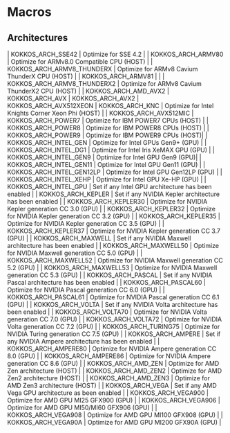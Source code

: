 # Macros


## Architectures
| KOKKOS_ARCH_SSE42 | Optimize for SSE 4.2 |
| KOKKOS_ARCH_ARMV80 | Optimize for ARMv8.0 Compatible CPU (HOST) |
| KOKKOS_ARCH_ARMV8_THUNDERX | Optimize for ARMv8 Cavium ThunderX CPU (HOST) |
| KOKKOS_ARCH_ARMV81 |  |
| KOKKOS_ARCH_ARMV8_THUNDERX2 | Optimize for ARMv8 Cavium ThunderX2 CPU (HOST) |
| KOKKOS_ARCH_AMD_AVX2 
| KOKKOS_ARCH_AVX
| KOKKOS_ARCH_AVX2
| KOKKOS_ARCH_AVX512XEON
| KOKKOS_ARCH_KNC | Optimize for Intel Knights Corner Xeon Phi (HOST) |
| KOKKOS_ARCH_AVX512MIC
| KOKKOS_ARCH_POWER7 | Optimize for IBM POWER7 CPUs (HOST) |
| KOKKOS_ARCH_POWER8 | Optimize for IBM POWER8 CPUs (HOST) |
| KOKKOS_ARCH_POWER9 | Optimize for IBM POWER9 CPUs (HOST)|
| KOKKOS_ARCH_INTEL_GEN | Optimize for Intel GPUs Gen9+ (GPU) |
| KOKKOS_ARCH_INTEL_DG1 | Optimize for Intel Iris XeMAX GPU (GPU) |
| KOKKOS_ARCH_INTEL_GEN9 | Optimize for Intel GPU Gen9 (GPU)|
| KOKKOS_ARCH_INTEL_GEN11 | Optimize for Intel GPU Gen11 (GPU) |
| KOKKOS_ARCH_INTEL_GEN12LP | Optimize for Intel GPU Gen12LP (GPU) |
| KOKKOS_ARCH_INTEL_XEHP | Optimize for Intel GPU Xe-HP (GPU) |
| KOKKOS_ARCH_INTEL_GPU | Set if any Intel GPU architecture has been enabled |
| KOKKOS_ARCH_KEPLER | Set if any NVIDIA Kepler architecture has been enabled |
| KOKKOS_ARCH_KEPLER30 | Optimize for NVIDIA Kepler generation CC 3.0 (GPU) |
| KOKKOS_ARCH_KEPLER32 | Optimize for NVIDIA Kepler generation CC 3.2 (GPU) |
| KOKKOS_ARCH_KEPLER35 | Optimize for NVIDIA Kepler generation CC 3.5 (GPU) |
| KOKKOS_ARCH_KEPLER37 | Optimize for NVIDIA Kepler generation CC 3.7 (GPU) |
| KOKKOS_ARCH_MAXWELL | Set if any NVIDIA Maxwell architecture has been enabled |
| KOKKOS_ARCH_MAXWELL50 | Optimize for NVIDIA Maxwell generation CC 5.0 (GPU) |
| KOKKOS_ARCH_MAXWELL52 | Optimize for NVIDIA Maxwell generation CC 5.2 (GPU) |
| KOKKOS_ARCH_MAXWELL53 | Optimize for NVIDIA Maxwell generation CC 5.3 (GPU) |
| KOKKOS_ARCH_PASCAL | Set if any NVIDIA Pascal architecture has been enabled  |
| KOKKOS_ARCH_PASCAL60 | Optimize for NVIDIA Pascal generation CC 6.0 (GPU) |
| KOKKOS_ARCH_PASCAL61 | Optimize for NVIDIA Pascal generation CC 6.1 (GPU) |
| KOKKOS_ARCH_VOLTA | Set if any NVIDIA Volta architecture has been enabled |
| KOKKOS_ARCH_VOLTA70 | Optimize for NVIDIA Volta generation CC 7.0 (GPU) |
| KOKKOS_ARCH_VOLTA72 | Optimize for NVIDIA Volta generation CC 7.2 (GPU) |
| KOKKOS_ARCH_TURING75 | Optimize for NVIDIA Turing generation CC 7.5 (GPU) |
| KOKKOS_ARCH_AMPERE | Set if any NVIDIA Ampere architecture has been enabled |
| KOKKOS_ARCH_AMPERE80 | Optimize for NVIDIA Ampere generation CC 8.0 (GPU) |
| KOKKOS_ARCH_AMPERE86  | Optimize for NVIDIA Ampere generation CC 8.6 (GPU) |
| KOKKOS_ARCH_AMD_ZEN | Optimize for AMD Zen architecture (HOST) |
| KOKKOS_ARCH_AMD_ZEN2 | Optimize for AMD Zen2 architecture (HOST) |
| KOKKOS_ARCH_AMD_ZEN3 | Optimize for AMD Zen3 architecture (HOST) |
| KOKKOS_ARCH_VEGA | Set if any AMD Vega GPU architecture as been enabled |
| KOKKOS_ARCH_VEGA900 | Optimize for AMD GPU MI25 GFX900 (GPU) |
| KOKKOS_ARCH_VEGA906 | Optimize for AMD GPU MI50/MI60 GFX906 (GPU) |
| KOKKOS_ARCH_VEGA908 | Optimize for AMD GPU MI100 GFX908 (GPU) |
| KOKKOS_ARCH_VEGA90A | Optimize for AMD GPU MI200 GFX90A (GPU) |

